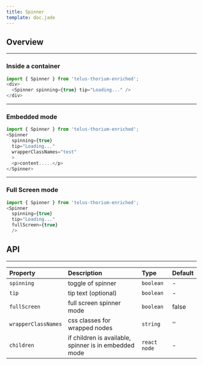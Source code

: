 ```yaml
---
title: Spinner
template: doc.jade
---
```


## Overview

---

### Inside a container

<div class="grid-row">
  <div id="spinnerExample">
  </div>
</div>
<script type="text/babel">
  ReactDOM.render(
    <Thorium.SpinnerExample />,
    document.getElementById('spinnerExample')
  );
</script>

```js
import { Spinner } from 'telus-thorium-enriched';
<div>
  <Spinner spinning={true} tip="Loading..." />
</div>
```


---

### Embedded mode

<div class="grid-row">
  <div id="spinnerEmbedExample">
  </div>
</div>
<script type="text/babel">
  ReactDOM.render(
    <Thorium.SpinnerEmbedExample />,
    document.getElementById('spinnerEmbedExample')
  );
</script>

```js
import { Spinner } from 'telus-thorium-enriched';
<Spinner 
  spinning={true} 
  tip="Loading..." 
  wrapperClassNames="test"
  >
  <p>content.....</p>
</Spinner>
```

---

### Full Screen mode


<div class="grid-row">
  <div id="spinnerFullScreenExample">
  </div>
</div>
<script type="text/babel">
  ReactDOM.render(
    <Thorium.SpinnerFullScreenExample />,
    document.getElementById('spinnerFullScreenExample')
  );
</script>

```js
import { Spinner } from 'telus-thorium-enriched';
<Spinner 
  spinning={true} 
  tip="Loading..." 
  fullScreen={true}
  />
```


## API


---
| Property |   Description   | Type | Default |
|:----|:------|:---|:---|
| `spinning` | toggle of spinner | `boolean` |  - |
| `tip` | tip text (optional) | `boolean` |  - |
| `fullScreen` | full screen spinner mode | `boolean` |  false |
| `wrapperClassNames` | css classes for wrapped nodes | `string` |  '' |
| `children` | if children is available, spinner is in embedded mode | `react node` |  - |